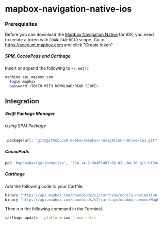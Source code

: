 # mapbox-navigation-native-ios

### Prerequisites

Before you can download the [Mapbox Navigation Native](https://github.com/mapbox/mapbox-navigation-native) for iOS, you need to create a token with `DOWNLOAD:READ` scope.
Go to https://account.mapbox.com and click "Create token"

##### SPM, CocoaPods and Carthage
Insert or append the following to `~/.netrc`

```bash
machine api.mapbox.com
  login mapbox
  password <TOKEN WITH DOWNLOAD:READ SCOPE>
```

## Integration

##### Swift Package Manager

###### Using SPM Package

```swift
.package(url: "git@github.com:mapbox/mapbox-navigation-native-ios.git", from: "324.14.0-SNAPSHOT-06-02--04-30.git-bf394dd-SNAPSHOT.0602T1111Z.2ce4208"),
```

##### CocoaPods

```ruby
pod 'MapboxNavigationNative', '324.14.0-SNAPSHOT-06-02--04-30.git-bf394dd-SNAPSHOT.0602T1111Z.2ce4208'
```

##### Carthage

Add the following code to your Cartfile.

```bash
binary "https://api.mapbox.com/downloads/v2/carthage/mobile-navigation-native/MapboxNavigationNative.json" == 324.14.0-SNAPSHOT-06-02--04-30.git-bf394dd-SNAPSHOT.0602T1111Z.2ce4208
binary "https://api.mapbox.com/downloads/v2/carthage/mapbox-common/MapboxCommon-ios.json" == 24.14.0-SNAPSHOT-06-02--04-30.git-bf394dd
```

Then run the following command in the Terminal.
```bash
carthage update --platform ios --use-netrc
```
